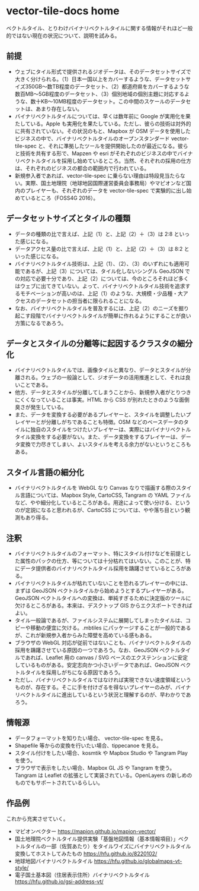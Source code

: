 # vector-tile-docs home
ベクトルタイル、とりわけバイナリベクトルタイルに関する情報がそれほど一般的ではない現在の状況について、説明を試みる。

## 前提
- ウェブにタイル形式で提供されるジオデータは、そのデータセットサイズで大きく分けられる。（1）日本一国以上をカバーするような、データセットサイズ350GB〜数TB程度のデータセット、（2）都道府県をカバーするような数百MB〜5GB程度のデータセット、（3）個別地域の個別主題に対応するような、数十KB〜10MB程度のデータセット。この中間のスケールのデータセットは、あまり存在しない。
- バイナリベクトルタイルについては、早くは数年前に Google が実用化を果たしている。Apple も実用化を果たしている。ただし、彼らの技術は対外的に共有されていない。その状況のもと、Mapbox が OSM データを使用したビジネスの中で、バイナリベクトルタイルのオープンスタンダード vector-tile-spec と、それに準拠したツールを提供開始したのが最近になる。彼らと技術を共有する形で、Mapzen や esri がそれぞれのビジネスの中でバイナリベクトルタイルを採用し始めているところ。当然、それぞれの採用の仕方は、それぞれのビジネスの都合の範囲内で行われている。
- 新規参入者であれば、vector-tile-spec に乗らない理由は特段見当たらない。実際、国土地理院（地球地図国際運営委員会事務局）やマピオンなど国内のプレイヤーも、それぞれのデータを vector-tile-spec で実験的に出し始めているところ（FOSS4G 2016）。

## データセットサイズとタイルの種類
- データの種類の比で言えば、上記（1）と、上記（2）＋（3）は 2:8 といった感じになる。
- データアクセス量の比で言えば、上記（1）と、上記（2）＋（3）は 8:2 といった感じになる。
- バイナリベクトルタイル技術は、上記（1）、（2）、（3）のいずれにも適用可能であるが、上記（3）については、タイル化しないシングル GeoJSON での対応で必要十分であり、上記（2）については、今のところそれほど多くはウェブに出てきていない。よって、バイナリベクトルタイル技術を追求するモチベーションが高いのは、上記（1）のような、大規模・少品種・大アクセスのデータセットの担当者に限られることになる。
- なお、バイナリベクトルタイルを普及するには、上記（2）のニーズを掘り起こす段階でバイナリベクトルタイルが簡単に作れるようにすることが良い方策になるであろう。

## データとスタイルの分離等に起因するクラスタの細分化
- バイナリベクトルタイルでは、画像タイルと異なり、データとスタイルが分離される。ウェブの一般論として、ジオデータの活用推進として、それは良いことである。
- 他方、データとスタイルが分離してしまうことから、新規参入者がとりつきにくくなっていることは事実。HTML から CSS が別れたときのような面倒臭さが発生している。
- また、データを変換する必要があるプレイヤーと、スタイルを調整したいプレイヤーとが分離しがちであることも特徴。OSM などのベースデータのタイルに独自のスタイルをつけたいプレイヤーは、実際にはバイナリベクトルタイル変換をする必要がない。また、データ変換をするプレイヤーは、データ変換で力尽きてしまい、よいスタイルを考える余力がないというところもある。

## スタイル言語の細分化
- バイナリベクトルタイルを WebGL なり Canvas なりで描画する際のスタイル言語については、Mapbox Style, CartoCSS, Tangram の YAML ファイルなど、やや細分化しているところがある。用途によって使い分ける、というのが定説になると思われるが、CartoCSS については、やや落ち目という観測もあり得る。

## 注釈
- バイナリベクトルタイルのフォーマット、特にスタイル付けなどを前提とした属性のパックの仕方、等については十分枯れてはいない。このことが、特にデータ提供者のバイナリベクトルタイル採用を躊躇させているところがある。
- バイナリベクトルタイルが枯れていないことを恐れるプレイヤーの中には、まずは GeoJSON ベクトルタイルから始めようとするプレイヤーがある。GeoJSON ベクトルタイルへの変換は、単純すぎるために決定版のツールに欠けるところがある。本来は、デスクトップ GIS からエクスポートできればよい。
- タイル一般論であるが、ファイルシステムに展開してしまったタイルは、コピーや移動の便宜に欠ける。.mbtiles にパッケージすることが一般的であるが、これが新規参入者からみた障壁を高めている感もある。
- ブラウザの WebGL 対応が従前ではないことも、バイナリベクトルタイルの採用を躊躇させている原因の一つであろう。なお、GeoJSON ベクトルタイルであれば、Leaflet 用の canvas / SVG ベースのエクステンションに安定しているものがある。安定志向かつ小さいデータであれば、GeoJSON ベクトルタイルを採用しがちになる原因であろう。
- ただし、バイナリベクトルタイルではなければ実現できない速度領域というものが、存在する。そこに手を付けざるを得ないプレイヤーのみが、バイナリベクトルタイルに進出しているという状況と理解するのが、早わかりであろう。

## 情報源
- データフォーマットを知りたい場合、 vector-tile-spec を見る。
- Shapefile 等からの変換を行いたい場合、tippecanoe を見る。
- スタイル付けをしたい場合、kosmtik や Mapbox Studio や Tangram Play を使う。
- ブラウザで表示をしたい場合、Mapbox GL JS や Tangram を使う。Tangram は Leaflet の拡張として実装されている。OpenLayers の新しめのものでもサポートされているらしい。

## 作品例
これから充実させていく。
- マピオンベクター https://mapion.github.io/mapion-vector/
- 国土地理院ベクトルタイル提供実験「基盤地図情報（基本情報項目）」ベクトルタイルの一部（佐賀あたり）をタイルワイズにバイナリベクトルタイル変換してホストしてみたもの https://hfu.github.io/8220102/
- 地球地図バイナリベクトルタイル https://hfu.github.io/globalmaps-vt-style/
- 電子国土基本図（住居表示住所）バイナリベクトルタイル https://hfu.github.io/gsi-address-vt/
